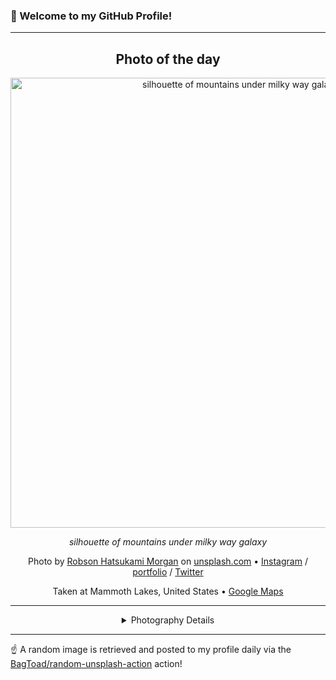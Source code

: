 ### 👋 Welcome to my GitHub Profile!

----
<div align="center">

## Photo of the day
  
  <a href="https://unsplash.com/photos/silhouette-of-mountains-under-milky-way-galaxy--wEFdRCG4IU"><img width="720" src="https://images.unsplash.com/photo-1498611291069-aa296192f1e4?crop=entropy&cs=tinysrgb&fit=max&fm=jpg&ixid=M3w1OTQ0OTd8MHwxfHJhbmRvbXx8fHx8fHx8fDE3NTcyMjUzMzV8&ixlib=rb-4.1.0&q=80&w=1080" alt="silhouette of mountains under milky way galaxy"></a>
  
  <em>silhouette of mountains under milky way galaxy</em>
  
  <em></em>

  Photo by [Robson Hatsukami Morgan](https://www.instagram.com/robsonhmorgan/) on [unsplash.com](https://unsplash.com/) • [Instagram](https://instagram.com/robsonhmorgan) / [portfolio](https://www.instagram.com/robsonhmorgan/) / [Twitter](https://twitter.com/robsonhmorgan)
  
  Taken at Mammoth Lakes, United States • [Google Maps](https://www.google.com/maps/search/?api=1&query=37.648546,-118.972079)
  
  ---
  
<details>
<summary>Photography Details</summary>
  
| Parameter     | Value |
| ------------- | ----- |
| Camera Model  | ILCE-7 |
| Exposure Time | 20 |
| Aperture      | null |
| Focal Length  | null |
| ISO           | 6400 |
| Location      | Mammoth Lakes, United States (United States) |
| Coordinates   | Latitude 37.648546, Longitude -118.972079 |

</details>

</div>

----

☝️ A random image is retrieved and posted to my profile daily via the [BagToad/random-unsplash-action](https://github.com/BagToad/random-unsplash-action) action!
